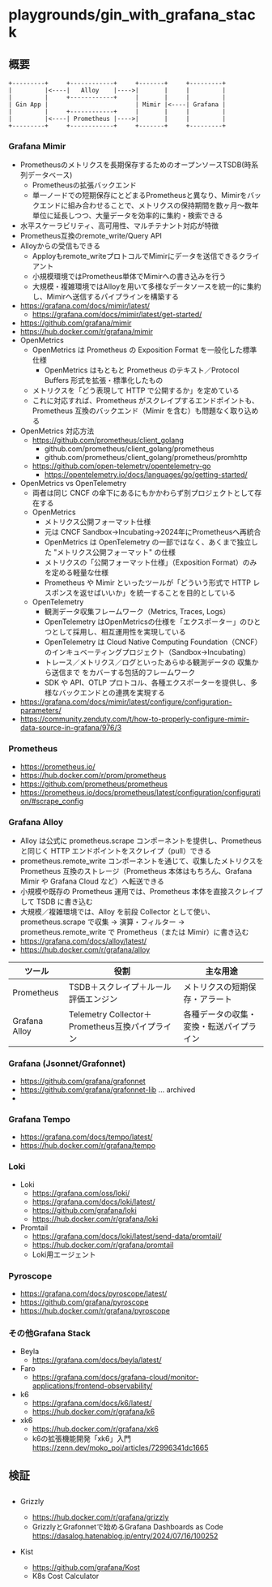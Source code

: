 # playgrounds/gin_with_grafana_stack

## 概要

```text
+---------+     +------------+     +-------+     +---------+
|         |<----|   Alloy    |---->|       |     |         |
|         |     +------------+     |       |     |         |
| Gin App |                        | Mimir |<----| Grafana |
|         |     +------------+     |       |     |         |
|         |<----| Prometheus |---->|       |     |         |
+---------+     +------------+     +-------+     +---------+
```

### Grafana Mimir

* Prometheusのメトリクスを長期保存するためのオープンソースTSDB(時系列データベース)
    * Prometheusの拡張バックエンド
    * 単一ノードでの短期保存にとどまるPrometheusと異なり、Mimirをバックエンドに組み合わせることで、メトリクスの保持期間を数ヶ月〜数年単位に延長しつつ、大量データを効率的に集約・検索できる
* 水平スケーラビリティ、高可用性、マルチテナント対応が特徴
* Prometheus互換のremote_write/Query API
* Alloyからの受信もできる
    * Apployもremote_writeプロトコルでMimirにデータを送信できるクライアント
    * 小規模環境ではPrometheus単体でMimirへの書き込みを行う
    * 大規模・複雑環境ではAlloyを用いて多様なデータソースを統一的に集約し、Mimirへ送信するパイプラインを構築する
* https://grafana.com/docs/mimir/latest/
    * https://grafana.com/docs/mimir/latest/get-started/
* https://github.com/grafana/mimir
* https://hub.docker.com/r/grafana/mimir
* OpenMetrics
    * OpenMetrics は Prometheus の Exposition Format を一般化した標準仕様
        * OpenMetrics はもともと Prometheus のテキスト／Protocol Buffers 形式を拡張・標準化したもの
    * メトリクスを「どう表現して HTTP で公開するか」を定めている
    * これに対応すれば、Prometheus がスクレイプするエンドポイントも、Prometheus 互換のバックエンド（Mimir を含む）も問題なく取り込める
* OpenMetrics 対応方法
    * https://github.com/prometheus/client_golang
        * github.com/prometheus/client_golang/prometheus
        * github.com/prometheus/client_golang/prometheus/promhttp
    * https://github.com/open-telemetry/opentelemetry-go
        * https://opentelemetry.io/docs/languages/go/getting-started/
* OpenMetrics vs OpenTelemetry
    * 両者は同じ CNCF の傘下にあるにもかかわらず別プロジェクトとして存在する
    * OpenMetrics
        * メトリクス公開フォーマット仕様
        * 元は CNCF Sandbox→Incubating→2024年にPrometheusへ再統合
        * OpenMetrics は OpenTelemetry の一部ではなく、あくまで独立した "メトリクス公開フォーマット" の仕様
        * メトリクスの「公開フォーマット仕様」（Exposition Format）のみを定める軽量な仕様
        * Prometheus や Mimir といったツールが「どういう形式で HTTP レスポンスを返せばいいか」を統一することを目的としている
    * OpenTelemetry
        * 観測データ収集フレームワーク（Metrics, Traces, Logs）
        * OpenTelemetry はOpenMetricsの仕様を「エクスポーター」のひとつとして採用し、相互運用性を実現している
        * OpenTelemetry は Cloud Native Computing Foundation（CNCF）のインキュベーティングプロジェクト（Sandbox→Incubating）
        * トレース／メトリクス／ログといったあらゆる観測データの 収集から送信まで をカバーする包括的フレームワーク
        * SDK や API、OTLP プロトコル、各種エクスポーターを提供し、多様なバックエンドとの連携を実現する
* https://grafana.com/docs/mimir/latest/configure/configuration-parameters/
* https://community.zenduty.com/t/how-to-properly-configure-mimir-data-source-in-grafana/976/3

### Prometheus

* https://prometheus.io/
* https://hub.docker.com/r/prom/prometheus
* https://github.com/prometheus/prometheus
* https://prometheus.io/docs/prometheus/latest/configuration/configuration/#scrape_config

### Grafana Alloy

* Alloy は公式に prometheus.scrape コンポーネントを提供し、Prometheus と同じく HTTP エンドポイントをスクレイプ（pull）できる
* prometheus.remote_write コンポーネントを通じて、収集したメトリクスを Prometheus 互換のストレージ（Prometheus 本体はもちろん、Grafana Mimir や Grafana Cloud など）へ転送できる
* 小規模や既存の Prometheus 運用では、Prometheus 本体を直接スクレイプして TSDB に書き込む
* 大規模／複雑環境では、Alloy を前段 Collector として使い、prometheus.scrape で収集 → 演算・フィルター → prometheus.remote_write で Prometheus（または Mimir）に書き込む
* https://grafana.com/docs/alloy/latest/
* https://hub.docker.com/r/grafana/alloy

| ツール        | 役割                                            | 主な用途                                 |
|---------------|-------------------------------------------------|------------------------------------------|
| Prometheus    | TSDB＋スクレイプ＋ルール評価エンジン            | メトリクスの短期保存・アラート           |
| Grafana Alloy | Telemetry Collector＋Prometheus互換パイプライン | 各種データの収集・変換・転送パイプライン |

### Grafana (Jsonnet/Grafonnet)

* https://github.com/grafana/grafonnet
* https://github.com/grafana/grafonnet-lib ... archived
* 

### Grafana Tempo

* https://grafana.com/docs/tempo/latest/
* https://hub.docker.com/r/grafana/tempo

### Loki

* Loki
    * https://grafana.com/oss/loki/
    * https://grafana.com/docs/loki/latest/
    * https://github.com/grafana/loki
    * https://hub.docker.com/r/grafana/loki
* Promtail
    * https://grafana.com/docs/loki/latest/send-data/promtail/
    * https://hub.docker.com/r/grafana/promtail
    * Loki用エージェント


### Pyroscope

* https://grafana.com/docs/pyroscope/latest/
* https://github.com/grafana/pyroscope
* https://hub.docker.com/r/grafana/pyroscope

### その他Grafana Stack

* Beyla
    * https://grafana.com/docs/beyla/latest/
* Faro
    * https://grafana.com/docs/grafana-cloud/monitor-applications/frontend-observability/
* k6
    * https://grafana.com/docs/k6/latest/
    * https://hub.docker.com/r/grafana/k6
* xk6
    * https://hub.docker.com/r/grafana/xk6
    * k6の拡張機能開発「xk6」入門  
      https://zenn.dev/moko_poi/articles/72996341dc1665

## 検証



##

* Grizzly
    * https://hub.docker.com/r/grafana/grizzly
    * GrizzlyとGrafonnetで始めるGrafana Dashboards as Code
      https://dasalog.hatenablog.jp/entry/2024/07/16/100252

* Kist
  * https://github.com/grafana/Kost
  * K8s Cost Calculator
